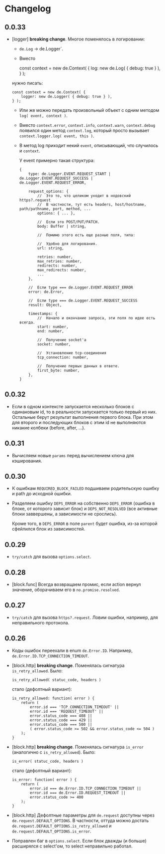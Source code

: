 # Changelog

## 0.0.33

  * [logger] **breaking change**. Многое поменялось в логировании:

      * `de.Log` -> de.Logger`.

      * Вместо

        const context = new de.Context( {
            log: new de.Log( { debug: true } ),
        } );

      нужно писать:

        const context = new de.Context( {
            logger: new de.Logger( { debug: true } ),
        } );

      * Или же можно передать произвольный объект с одним методом `log( event, context )`.

      * Вместо `context.error`, `context.info`, `context.warn`, `context.debug` появился один метод `context.log`,
      который просто вызывает `context.logger.log( event, this )`.

      * В метод log приходит некий `event`, описывающий, что случилось и `context`.

        У event примерно такая структура:

            {
                type: de.Logger.EVENT.REQUEST_START | de.Logger.EVENT.REQUEST_SUCCESS | de.Logger.EVENT.REQUEST_ERROR,

                request_options: {
                    //  Это то, что целиком уходит в нодовский https?.request
                    //  В частности, тут есть headers, host/hostname, path/pathname, port, method, ...
                    options: { ... },

                    //  Если это POST/PUT/PATCH.
                    body: Buffer | string,

                    //  Помимо этого есть еще разные поля, типа:

                    //  Удобно для логирования.
                    url: string,

                    retries: number,
                    max_retries: number,
                    redirects: number,
                    max_redirects: number,
                    ...
                },

                //  Если type === de.Logger.EVENT.REQUEST_ERROR
                error: de.Error,

                //  Если type === de.Logger.EVENT.REQUEST_SUCCESS
                result: Object,

                timestamps: {
                    //  Начало и окончание запроса, эти поля по идее есть всегда.
                    start: number,
                    end: number,

                    //  Получение socket'а
                    socket: number,

                    //  Установление tcp-соединения
                    tcp_connection: number,

                    //  Получение первых данных в ответе.
                    first_byte: number,
                },
            }

## 0.0.32

  * Если в одном контексте запускается несколько блоков с одинаковым id,
    то в реальности запускается только первый из них. Остальные берут результат выполнения первого блока.
    При этом для второго и последующих блоков с этим id не выполняются никакие колбеки (before, after, ...).

## 0.0.31

  * Вычисляем новые `params` перед вычислением ключа для кэширования.

## 0.0.30

  * К ошибкам `REQUIRED_BLOCK_FAILED` подшиваем родительскую ошибку и path до исходной ошибки.

  * Разделяем ошибку `DEPS_ERROR` на собственно `DEPS_ERROR` (ошибка в блоке, от которого зависит блок)
    и `DEPS_NOT_RESOLVED` (все активные блоки заввершены, а зависимости не срослись).

    Кроме того, в `DEPS_ERROR` в поле `parent` будет ошибка, из-за которой сфейлился блок из зависимостей.

## 0.0.29

  * `try/catch` для вызова `options.select`.

## 0.0.28

  * [block.func] Всегда возвращаем промис, если action вернул значение, оборачиваем его в `no.promise.resolved`.

## 0.0.27

  * `try/catch` для вызова `https?.request`. Ловим ошибки, например, для неправильного протокола.

## 0.0.26

  * Коды ошибок переехали в enum `de.Error.ID`. Например, `de.Error.ID.TCP_CONNECTION_TIMEOUT`.

  * [block.http] **breaking change**. Поменялась сигнатура `is_retry_allowed`. Было:

        is_retry_allowed( statuc_code, headers )

    стало (дефолтный вариант):

        is_retry_allowed: function( error ) {
            return (
                error.id === 'TCP_CONNECTION_TIMEOUT' ||
                error.id === 'REQUEST_TIMEOUT' ||
                error.status_code === 408 ||
                error.status_code === 429 ||
                error.status_code === 500 ||
                ( error.status_code >= 502 && error.status_code <= 504 )
            );
        }

  * [block.http] **breaking change**. Поменялась сигнатура `is_error` (аналогично с `is_retry_allowed`). Было:

        is_error( statuc_code, headers )

    стало (дефолтный вариант):

        is_error: function( error ) {
            return (
                error.id === de.Error.ID.TCP_CONNECTION_TIMEOUT ||
                error.id === de.Error.ID.REQUEST_TIMEOUT ||
                error.status_code >= 400
            );
        }

  * [block.http] Дефолтные параметры для `de.request` доступны через `de.request.DEFAULT_OPTIONS`.
    В частности, оттуда можно достать `de.request.DEFAULT_OPTIONS.is_retry_allowed` и `de.request.DEFAULT_OPTIONS.is_error`.

  * Поправлен баг в `options.select`. Если блок дважды (и больше) расширялся с select'ом, то select неправильно работал.

